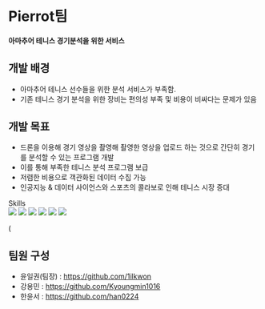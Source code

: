 # Pierrot팀
#### 아마추어 테니스 경기분석을 위한 서비스

## 개발 배경
- 아마추어 테니스 선수들을 위한 분석 서비스가 부족함.
- 기존 테니스 경기 분석을 위한 장비는 편의성 부족 및 비용이 비싸다는 문제가 있음

## 개발 목표
- 드론을 이용해 경기 영상을 촬영해 촬영한 영상을 업로드 하는 것으로 간단히 경기를 분석할 수 있는 프로그램 개발
- 이를 통해 부족한 테니스 분석 프로그램 보급
- 저렴한 비용으로 객관화된 데이터 수집 가능
- 인공지능 & 데이터 사이언스와 스포츠의 콜라보로 인해 테니스 시장 증대

Skills <br>
<a href="https://calm-motorcycle-7e3.notion.site/2022-4b680413d8524852bc2db452600e1b93"> <img src ="https://img.shields.io/badge/Notion-000000?style=flat-square&logo=notion&logoColor=white"/></a>
<img src ="https://img.shields.io/badge/JavaScript-F7DF1E?style=flat-square&logo=JavaScript&logoColor=white"/>
<img src ="https://img.shields.io/badge/Python-3776AB?style=flat-square&logo=Python&logoColor=white"/>
<img src ="https://img.shields.io/badge/React-61DAFB?style=flat-square&logo=React&logoColor=white"/>
<img src ="https://img.shields.io/badge/Node.js-339933?style=flat-square&logo=Node.js&logoColor=white"/>
<img src ="https://img.shields.io/badge/YOLO-00FFFF?style=for-the-badge&logo=YOLO&logoColor=white"> 

(

## 팀원 구성
- 윤일권(팀장) : https://github.com/1ilkwon
- 강용민 : https://github.com/Kyoungmin1016
- 한윤서 : https://github.com/han0224
